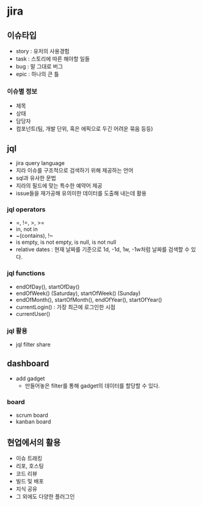 # jira

## 이슈타입

- story : 유저의 사용경험
- task : 스토리에 따른 해야할 일들
- bug : 말 그대로 버그
- epic : 하나의 큰 틀 

### 이슈별 정보

- 제목
- 상태
- 담당자
- 컴포넌트(팀, 개발 단위, 혹은 에픽으로 두긴 어려운 묶음 등등)

## jql

- jira query language
- 지라 이슈를 구조적으로 검색하기 위해 제공하는 언어
- sql과 유사한 문법
- 지라의 필드에 맞는 특수한 예약어 제공
- issue들을 재가공해 유의미한 데이터를 도출해 내는데 활용

### jql operators

- =, !=, >, >=
- in, not in
- ~(contains), !~
- is empty, is not empty, is null, is not null
- relative dates : 현재 날짜를 기준으로 1d, -1d, 1w, -1w처럼 날짜를 검색할 수 있다.

### jql functions

- endOfDay(), startOfDay() 
- endOfWeek() (Saturday), startOfWeek() (Sunday)
- endOfMonth(), startOfMonth(), endOfYear(), startOfYear()
- currentLogin() : 가장 최근에 로그인한 시점
- currentUser()

### jql 활용

- jql filter share

## dashboard

- add gadget
  - 만들어놓은 filter를 통해 gadget의 데이터를 할당할 수 있다.

### board

- scrum board
- kanban board

## 현업에서의 활용

- 이슈 트래킹
- 리포, 호스팅
- 코드 리뷰
- 빌드 및 배포
- 지식 공유
- 그 외에도 다양한 플러그인